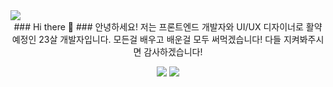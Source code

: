 <img src="https://capsule-render.vercel.app/api?type=wave&color=auto&height=300&section=header&text=UBBA%20WORLD&fontSize=90" />

<div align=center>
### Hi there 👋 
### 안녕하세요! 저는 프론트엔드 개발자와 UI/UX 디자이너로 활약 예정인 23살 개발자입니다. 모든걸 배우고 배운걸 모두 써먹겠습니다! 다들 지켜봐주시면 감사하겠습니다!


 <a href="#" target="_blank"><img src="https://img.shields.io/badge/GitHub-0B2C4A?style=flat-square&logo=actigraph&logoColor=white"/></a>
  <a href="#" target="_blank"><img src="https://img.shields.io/badge/Blog-68BC71?style=flat-square&logo=aboutdotme&logoColor=white"/></a>
 </div>
